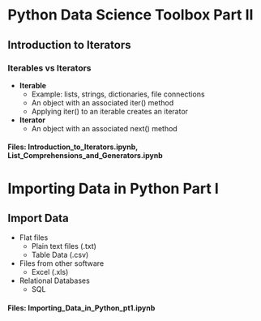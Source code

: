 # Python Data Science Toolbox Part II

## Introduction to Iterators

### Iterables vs Iterators

* **Iterable**
  * Example: lists, strings, dictionaries, file connections
  * An object with an associated iter() method
  * Applying iter() to an iterable creates an iterator
* **Iterator**
  * An object with an associated next() method

#### Files: Introduction_to_Iterators.ipynb, List_Comprehensions_and_Generators.ipynb

# Importing Data in Python Part I

## Import Data

* Flat files
  * Plain text files (.txt)
  * Table Data (.csv)
* Files from other software
  * Excel (.xls)
* Relational Databases
  * SQL

#### Files: Importing_Data_in_Python_pt1.ipynb
